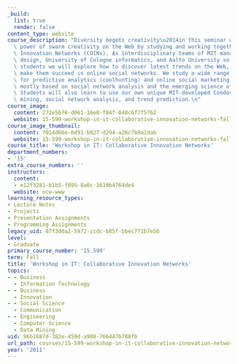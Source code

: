 ```yaml
---
_build:
  list: true
  render: false
content_type: website
course_description: "Diversity begets creativity\u2014in this seminar we tap the amazing\
  \ power of swarm creativity on the Web by studying and working together as Collaborative\
  \ Innovation Networks (COINs). As interdisciplinary teams of MIT management, SCAD\
  \ design, University of Cologne informatics, and Aalto University software engineering\
  \ students we will explore how to discover latest trends on the Web, and how to\
  \ make them succeed in online social networks. We study a wide range of methods\
  \ for predictive analytics (coolhunting) and online social marketing (coolfarming),\
  \ mostly based on social network analysis and the emerging science of collaboration.\
  \ Students will also learn to use our own unique MIT-developed Condor tool for Web\
  \ mining, social network analysis, and trend prediction.\n"
course_image:
  content: 272e5b76-d061-16e0-f84f-048c6f7f5762
  website: 15-599-workshop-in-it-collaborative-innovation-networks-fall-2011
course_image_thumbnail:
  content: 7014d66e-6d91-b027-d294-a26c7b9a1dab
  website: 15-599-workshop-in-it-collaborative-innovation-networks-fall-2011
course_title: 'Workshop in IT: Collaborative Innovation Networks'
department_numbers:
- '15'
extra_course_numbers: ''
instructors:
  content:
  - e12f3281-b1b5-f895-8a0c-3619b4764de4
  website: ocw-www
learning_resource_types:
- Lecture Notes
- Projects
- Presentation Assignments
- Programming Assignments
legacy_uid: 87f3d0a2-5972-ccdc-b85f-bbec771b7e5b
level:
- Graduate
primary_course_number: '15.599'
term: Fall
title: 'Workshop in IT: Collaborative Innovation Networks'
topics:
- - Business
  - Information Technology
- - Business
  - Innovation
- - Social Science
  - Communication
- - Engineering
  - Computer Science
  - Data Mining
uid: 96b1687d-382e-459d-a908-766447b788fb
url_path: courses/15-599-workshop-in-it-collaborative-innovation-networks-fall-2011
year: '2011'
---
```

